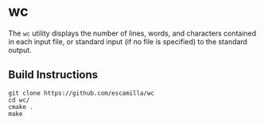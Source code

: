wc
==
The `wc` utility displays the number of lines, words, and characters contained in each input file, or standard input (if no file is specified) to the standard output.

Build Instructions
------------------
```
git clone https://github.com/escamilla/wc
cd wc/
cmake .
make
```

